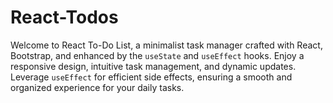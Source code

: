 # React-Todos
Welcome to React To-Do List, a minimalist task manager crafted with React, Bootstrap, and enhanced by the `useState` and `useEffect` hooks. Enjoy a responsive design, intuitive task management, and dynamic updates. Leverage `useEffect` for efficient side effects, ensuring a smooth and organized experience for your daily tasks.

